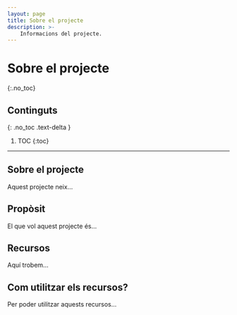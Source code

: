 ```yaml
---
layout: page
title: Sobre el projecte
description: >-
    Informacions del projecte.
---
```


# **Sobre el projecte**
{:.no_toc}

## Continguts
{: .no_toc .text-delta }

1. TOC
{:toc}

---

## Sobre el projecte

Aquest projecte neix...

## Propòsit

El que vol aquest projecte és...

## Recursos

Aquí trobem...

## Com utilitzar els recursos?

Per poder utilitzar aquests recursos...
